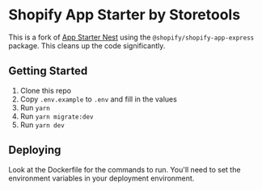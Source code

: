 # Shopify App Starter by Storetools

This is a fork of [App Starter Nest](https://github.com/storetools/App-Starter-Nest) using the `@shopify/shopify-app-express` package. This cleans up the code significantly.

## Getting Started

1. Clone this repo
2. Copy `.env.example` to `.env` and fill in the values
3. Run `yarn`
4. Run `yarn migrate:dev`
5. Run `yarn dev`

## Deploying

Look at the Dockerfile for the commands to run. You'll need to set the environment variables in your deployment environment.
